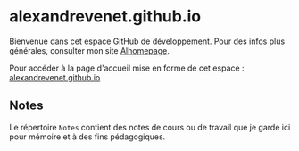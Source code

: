 # alexandrevenet.github.io
Bienvenue dans cet espace GitHub de développement. Pour des infos plus générales, consulter mon site [Alhomepage](https://www.alhomepage.com "Alhomepage").

Pour accéder à la page d'accueil mise en forme de cet espace : [alexandrevenet.github.io](https://alexandrevenet.github.io "GitHub Page Alexandre Venet")

## Notes
Le répertoire `Notes` contient des notes de cours ou de travail que je garde ici pour mémoire et à des fins pédagogiques.
